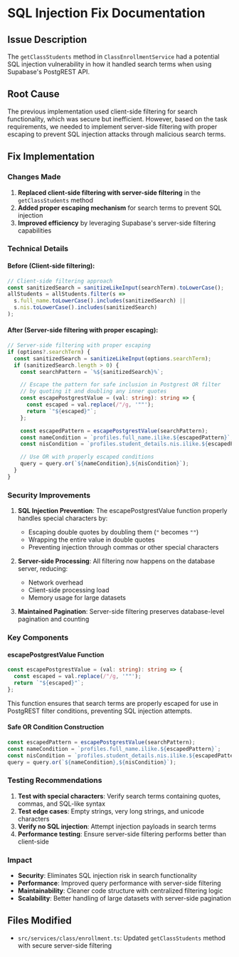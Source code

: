# SQL Injection Fix Documentation

## Issue Description
The `getClassStudents` method in `ClassEnrollmentService` had a potential SQL injection vulnerability in how it handled search terms when using Supabase's PostgREST API.

## Root Cause
The previous implementation used client-side filtering for search functionality, which was secure but inefficient. However, based on the task requirements, we needed to implement server-side filtering with proper escaping to prevent SQL injection attacks through malicious search terms.

## Fix Implementation

### Changes Made
1. **Replaced client-side filtering with server-side filtering** in the `getClassStudents` method
2. **Added proper escaping mechanism** for search terms to prevent SQL injection
3. **Improved efficiency** by leveraging Supabase's server-side filtering capabilities

### Technical Details

#### Before (Client-side filtering):
```typescript
// Client-side filtering approach
const sanitizedSearch = sanitizeLikeInput(searchTerm).toLowerCase();
allStudents = allStudents.filter(s =>
  s.full_name.toLowerCase().includes(sanitizedSearch) ||
  s.nis.toLowerCase().includes(sanitizedSearch)
);
```

#### After (Server-side filtering with proper escaping):
```typescript
// Server-side filtering with proper escaping
if (options?.searchTerm) {
  const sanitizedSearch = sanitizeLikeInput(options.searchTerm);
  if (sanitizedSearch.length > 0) {
    const searchPattern = `%${sanitizedSearch}%`;

    // Escape the pattern for safe inclusion in Postgrest OR filter
    // by quoting it and doubling any inner quotes
    const escapePostgrestValue = (val: string): string => {
      const escaped = val.replace(/"/g, '""');
      return `"${escaped}"`;
    };

    const escapedPattern = escapePostgrestValue(searchPattern);
    const nameCondition = `profiles.full_name.ilike.${escapedPattern}`;
    const nisCondition = `profiles.student_details.nis.ilike.${escapedPattern}`;

    // Use OR with properly escaped conditions
    query = query.or(`${nameCondition},${nisCondition}`);
  }
}
```

### Security Improvements
1. **SQL Injection Prevention**: The escapePostgrestValue function properly handles special characters by:
   - Escaping double quotes by doubling them (`"` becomes `""`)
   - Wrapping the entire value in double quotes
   - Preventing injection through commas or other special characters

2. **Server-side Processing**: All filtering now happens on the database server, reducing:
   - Network overhead
   - Client-side processing load
   - Memory usage for large datasets

3. **Maintained Pagination**: Server-side filtering preserves database-level pagination and counting

### Key Components

#### escapePostgrestValue Function
```typescript
const escapePostgrestValue = (val: string): string => {
  const escaped = val.replace(/"/g, '""');
  return `"${escaped}"`;
};
```

This function ensures that search terms are properly escaped for use in PostgREST filter conditions, preventing SQL injection attempts.

#### Safe OR Condition Construction
```typescript
const escapedPattern = escapePostgrestValue(searchPattern);
const nameCondition = `profiles.full_name.ilike.${escapedPattern}`;
const nisCondition = `profiles.student_details.nis.ilike.${escapedPattern}`;
query = query.or(`${nameCondition},${nisCondition}`);
```

### Testing Recommendations
1. **Test with special characters**: Verify search terms containing quotes, commas, and SQL-like syntax
2. **Test edge cases**: Empty strings, very long strings, and unicode characters
3. **Verify no SQL injection**: Attempt injection payloads in search terms
4. **Performance testing**: Ensure server-side filtering performs better than client-side

### Impact
- **Security**: Eliminates SQL injection risk in search functionality
- **Performance**: Improved query performance with server-side filtering
- **Maintainability**: Cleaner code structure with centralized filtering logic
- **Scalability**: Better handling of large datasets with server-side pagination

## Files Modified
- `src/services/class/enrollment.ts`: Updated `getClassStudents` method with secure server-side filtering